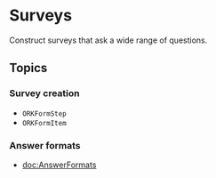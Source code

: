 # Surveys

Construct surveys that ask a wide range of questions.

## Topics

### Survey creation

- ``ORKFormStep``
- ``ORKFormItem``

### Answer formats

- <doc:AnswerFormats>
